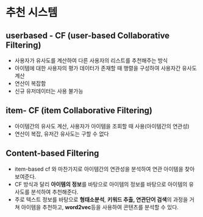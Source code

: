 # 추천 시스템

## userbased - CF (user-based Collaborative Filtering)



- 사용자가 유사도를 계산하여 다른 사용자의 리스트를 추천해주는 방식
- 아이템에 대한 사용자의 평가 데이터가 존재할 때 행렬을 구성하여 사용자간 유사도 계산
- 연산이 복잡함
- 신규 유저데이터는 사용 불가능



## item- CF (item Collaborative Filtering)

- 아이템간의 유사도 계산, 사용자가 아이템을 조회할 때 사용(아이템간의 연관성)
- 연산이 복잡, 유저간 유사도는 구할 수 없다



## Content-based Filtering

- item-based cf 와 마찬가지로 아이템간의 연관성을 분석하여 연관 아이템을 찾아 보여준다.
- CF 방식과 달리 **아이템의 정보**를 바탕으로 아이템의 정보를 바탕으로 아이템의 유사도를 분석하여 추천해준다.
- 주로 텍스트 정보를 바탕으로 **형태소분석**, **키워드 추출, 연관단어 검색**의 과정을 거쳐 아이템을 추천하고, **word2vec**등을 사용하여 콘텐츠를 분석할 수 있다.

